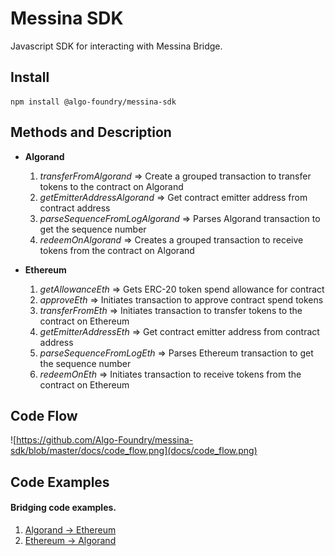 # Messina SDK

Javascript SDK for interacting with Messina Bridge.

## Install

```
npm install @algo-foundry/messina-sdk
```

## Methods and Description

- **Algorand**

  1. _transferFromAlgorand_ => Create a grouped transaction to transfer tokens to the contract on Algorand
  2. _getEmitterAddressAlgorand_ => Get contract emitter address from contract address
  3. _parseSequenceFromLogAlgorand_ => Parses Algorand transaction to get the sequence number
  4. _redeemOnAlgorand_ => Creates a grouped transaction to receive tokens from the contract on Algorand

- **Ethereum**

  1. _getAllowanceEth_ => Gets ERC-20 token spend allowance for contract
  2. _approveEth_ => Initiates transaction to approve contract spend tokens
  3. _transferFromEth_ => Initiates transaction to transfer tokens to the contract on Ethereum
  4. _getEmitterAddressEth_ => Get contract emitter address from contract address
  5. _parseSequenceFromLogEth_ => Parses Ethereum transaction to get the sequence number
  6. _redeemOnEth_ => Initiates transaction to receive tokens from the contract on Ethereum

## Code Flow

![https://github.com/Algo-Foundry/messina-sdk/blob/master/docs/code_flow.png](docs/code_flow.png)

## Code Examples

#### Bridging code examples.

1. [Algorand -> Ethereum](docs/examples/src/algo_to_eth.ts)
2. [Ethereum -> Algorand](docs/examples/src/eth_to_algo.ts)

